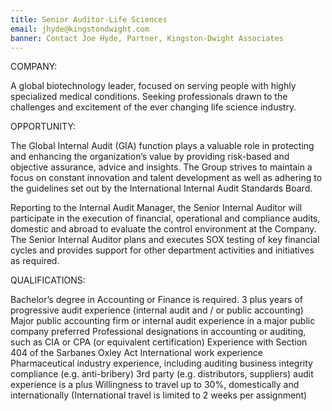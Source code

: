 ```yaml
---
title: Senior Auditor-Life Sciences
email: jhyde@kingstondwight.com
banner: Contact Joe Hyde, Partner, Kingston-Dwight Associates
---
```

		
COMPANY:

A global biotechnology leader, focused on serving people with highly specialized medical conditions. Seeking professionals drawn to the challenges and excitement of the ever changing life science industry.

OPPORTUNITY:

The Global Internal Audit (GIA) function plays a valuable role in protecting and enhancing the organization’s value by providing risk-based and objective assurance, advice and insights. The Group strives to maintain a focus on constant innovation and talent development as well as adhering to the guidelines set out by the International Internal Audit Standards Board.

Reporting to the Internal Audit Manager, the Senior Internal Auditor will participate in the execution of financial, operational and compliance audits, domestic and abroad to evaluate the control environment at the Company. The Senior Internal Auditor plans and executes SOX testing of key financial cycles and provides support for other department activities and initiatives as required. 

QUALIFICATIONS:

Bachelor’s degree in Accounting or Finance is required.
3 plus years of progressive audit experience  (internal audit and / or public accounting) 
Major public accounting firm or internal audit experience in a major public company preferred
Professional designations in accounting or auditing, such as CIA or CPA (or equivalent certification)
Experience with Section 404 of the Sarbanes Oxley Act
International work experience
Pharmaceutical industry experience, including auditing business integrity compliance (e.g. anti-bribery)
3rd party (e.g. distributors, suppliers) audit experience is a plus 
Willingness to travel up to 30%, domestically and internationally (International travel is limited to 2 weeks per assignment) 

